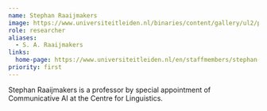 ```yaml
---
name: Stephan Raaijmakers
image: https://www.universiteitleiden.nl/binaries/content/gallery/ul2/portraits/humanities/s/s.a.-stephan-raaijmakers.jpg/s.a.-stephan-raaijmakers.jpg/d200x250
role: researcher
aliases:
  - S. A. Raaijmakers
links:
  home-page: https://www.universiteitleiden.nl/en/staffmembers/stephan-raaijmakers
priority: first
---
```


Stephan Raaijmakers is a professor by special appointment of Communicative AI at the Centre for Linguistics.
